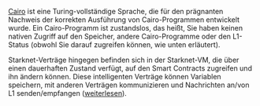 [Cairo](https://medium.com/starkware/hello-cairo-3cb43b13b209) ist eine Turing-vollständige Sprache, die für den prägnanten Nachweis der korrekten Ausführung von Cairo-Programmen entwickelt wurde. Ein Cairo-Programm ist zustandslos, das heißt, Sie haben keinen nativen Zugriff auf den Speicher, andere Cairo-Programme oder den L1-Status (obwohl Sie darauf zugreifen können, wie unten erläutert). 

Starknet-Verträge hingegen befinden sich in der Starknet-VM, die über einen dauerhaften Zustand verfügt, auf den Smart Contracts zugreifen und ihn ändern können. Diese intelligenten Verträge können Variablen speichern, mit anderen Verträgen kommunizieren und Nachrichten an/von L1 senden/empfangen ([weiterlesen](https://www.cairo-lang.org/docs/hello_starknet/index.html)).